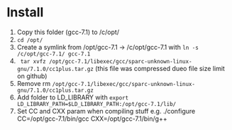 # Install

1. Copy this folder (gcc-7.1) to /c/opt/
2. `cd /opt/`
2. Create a symlink from /opt/gcc-7.1 -> /c/opt/gcc-7.1 with `ln -s /c/opt/gcc-7.1/ gcc-7.1`
3. ` tar xvfz /opt/gcc-7.1/libexec/gcc/sparc-unknown-linux-gnu/7.1.0/cc1plus.tar.gz` (this file was compressed dueo file size limit on github)
4. Remove rm `/opt/gcc-7.1/libexec/gcc/sparc-unknown-linux-gnu/7.1.0/cc1plus.tar.gz`
4. Add folder to LD_LIBRARY with `export LD_LIBRARY_PATH=$LD_LIBRARY_PATH:/opt/gcc-7.1/lib/`
5. Set CC and CXX param when compiling stuff e.g. ./configure CC=/opt/gcc-7.1/bin/gcc CXX=/opt/gcc-7.1/bin/g++
